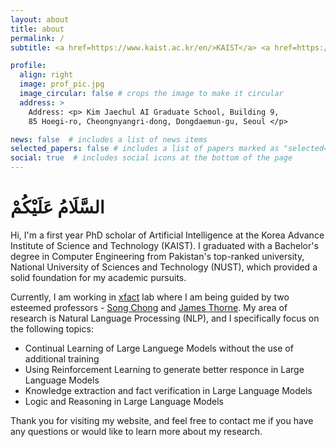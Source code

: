 ```yaml
---
layout: about
title: about
permalink: /
subtitle: <a href=https://www.kaist.ac.kr/en/>KAIST</a> <a href=https://gsai.kaist.ac.kr/>Kim Jaechul Graduate School of AI </a>

profile:
  align: right
  image: prof_pic.jpg
  image_circular: false # crops the image to make it circular
  address: >
    Address: <p> Kim Jaechul AI Graduate School, Building 9,
    85 Hoegi-ro, Cheongnyangri-dong, Dongdaemun-gu, Seoul </p>

news: false  # includes a list of news items
selected_papers: false # includes a list of papers marked as "selected={true}"
social: true  # includes social icons at the bottom of the page
---
```

<div class='info'>
<h1> السَّلَامُ عَلَيْكُمْ </h1>
<p> Hi, I'm a first year PhD scholar of Artificial Intelligence at the Korea Advance Institute of Science and Technology (KAIST). I graduated with a  Bachelor's degree in Computer Engineering from Pakistan's top-ranked university, National University of Sciences and Technology (NUST), which provided a solid foundation for my academic pursuits. </p>

<p> Currently, I am working in <a href="https://xfact.net/"> xfact</a> lab where I am being guided by two esteemed professors -  <a href='https://sites.google.com/a/kaist.edu/song-chong'>Song Chong</a> and <a href='https://jamesthorne.com/'> James Thorne</a>. My area of research is Natural Language Processing (NLP), and I specifically focus on the following topics:
<ul>
  <li> Continual Learning of Large Languege Models without the use of additional training</li>
  <li> Using Reinforcement Learning to generate better responce in Large Language Models </li>
  <li> Knowledge extraction and fact verification in Large Language Models</li>
  <li> Logic and Reasoning in Large Language Models</li>
</ul>
</p>

<p> Thank you for visiting my website, and feel free to contact me if you have any questions or would like to learn more about my research. </p>
</div>